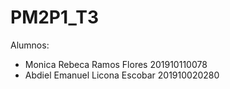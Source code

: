 # PM2P1_T3

Alumnos:
- Monica Rebeca Ramos Flores 201910110078
- Abdiel Emanuel Licona Escobar 201910020280
